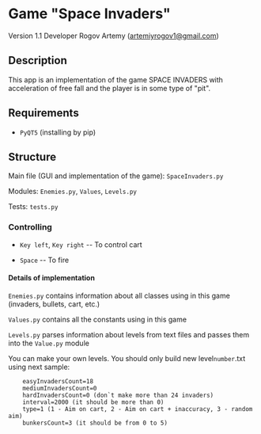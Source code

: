 # Game "Space Invaders"

Version 1.1
Developer Rogov Artemy (artemiyrogov1@gmail.com)

## Description

This app is an implementation of the game SPACE INVADERS with acceleration of free fall and the player is in some type of "pit".

## Requirements

* `PyQT5` (installing by pip)

## Structure

Main file (GUI and implementation of the game): `SpaceInvaders.py`

Modules: `Enemies.py`, `Values`, `Levels.py`

Tests: `tests.py`

### Controlling

* `Key left`, `Key right` -- To control cart

* `Space` -- To fire

#### Details of implementation

`Enemies.py` contains information about all classes using in this game (invaders, bullets, cart, etc.)

`Values.py` contains all the constants using in this game

`Levels.py` parses information about levels from text files and passes them into the `Value.py` module

You can make your own levels. You should only build new level`number`.txt using next sample:

		easyInvadersCount=18
		mediumInvadersCount=0
		hardInvadersCount=0 (don`t make more than 24 invaders)
		interval=2000 (it should be more than 0)
		type=1 (1 - Aim on cart, 2 - Aim on cart + inaccuracy, 3 - random aim)
		bunkersCount=3 (it should be from 0 to 5)